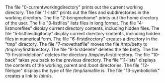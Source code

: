 The file "0-currentworkingdirectory" prints out the current working directory.
The file "1-listit" prints out the files and subdirectories in the working directory.
The file "2-bringmehome" prints out the home directory of the user.
The file "3-listfiles" lists files in long format.
The file "4-listmorefiles" display current directory contents, including hidden files.
The file "5-listfilesdigitonly" display current directory contents, including hidden files in numerical form.
The file "6-firstdirectory" creates a directory in the "tmp" directory.
The file "7-movethatfile" moves the file /tmp/betty to /tmp/myfirstdirectory.
The file "8-firstdelete" deletes the file betty.
The file "9-firstdirdeletion" deletes the directory /tmp/myfirstdirectory.
The file "10-back" takes you back to the previous directory.
The file "11-lists" displays the contents of the working, parent and /boot directories.
The file "12-filetype" displays the type of file /tmp/iamafile is.
The file "13-symboliclink" creates a link to /bin/ls.

